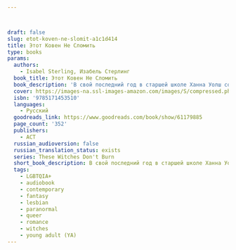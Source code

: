 ```yaml
---



draft: false
slug: etot-koven-ne-slomit-a1c1d414
title: Этот Ковен Не Сломить
type: books
params:
  authors:
    - Isabel Sterling, Изабель Стерлинг
  book_title: Этот Ковен Не Сломить
  book_description: 'В свой последний год в старшей школе Ханна Уолш собирается готовиться к экзаменам, проводить время со своей девушкой Морган и тусоваться с друзьями. Но юную колдунью ждет другая судьба. Жестокий Охотник на ведьм оказался жив и теперь желает лишить всех носителей магии их дара. Когда Ханна понимает, что Охотники вооружены сывороткой, которая способна уничтожить их ковен, то осознает, что только в ее силах противостоять злу. Ведьмы и ведьмаки по всей стране теряют свои способности, и Ханна становится их последним шансом на спасение. В конце концов, она одна из немногих, кому удалось сохранить свою магию после столкновения с врагом. По крайней мере, так считают многие. И мало кто знает, что магия Ханны больше ей не подчиняется. Единственный человек, который способен контролировать и преумножать ее силы, — это Морган. Однако и ей угрожает опасность. Если не получится придумать, как предотвратить неизбежное, то Ханна потеряет все, что было ей дорого.'
  cover: https://images-na.ssl-images-amazon.com/images/S/compressed.photo.goodreads.com/books/1653726033i/61179885.jpg
  isbn: '9785171453510'
  languages:
    - Русский
  goodreads_link: https://www.goodreads.com/book/show/61179885
  page_count: '352'
  publishers:
    - АСТ
  russian_audioversion: false
  russian_translation_status: exists
  series: These Witches Don't Burn
  short_book_description: В свой последний год в старшей школе Ханна Уолш собирается готовиться к экзаменам, проводить время со своей девушкой Морган и тусоваться с друзьями. Но юную колдунью ждет другая судьба.
  tags:
    - LGBTQIA+
    - audiobook
    - contemporary
    - fantasy
    - lesbian
    - paranormal
    - queer
    - romance
    - witches
    - young adult (YA)
---
```


